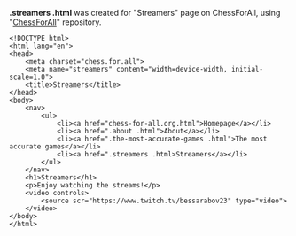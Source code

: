 **.streamers .html** was created for "Streamers" page on ChessForAll, using "[ChessForAll](https://github.com/mihail0011/ChessForAll)" repository.
```
<!DOCTYPE html>
<html lang="en">
<head>
    <meta charset="chess.for.all">
    <meta name="streamers" content="width=device-width, initial-scale=1.0">
    <title>Streamers</title>
</head>
<body>
    <nav>
        <ul>
            <li><a href="chess-for-all.org.html">Homepage</a></li>
            <li><a href=".about .html">About</a></li>
            <li><a href=".the-most-accurate-games .html">The most accurate games</a></li>
            <li><a href=".streamers .html>Streamers</a></li>
        </ul>
    </nav>
    <h1>Streamers</h1>
    <p>Enjoy watching the streams!</p>
    <video controls>
        <source scr="https://www.twitch.tv/bessarabov23" type="video">
    </video>
</body>
</html>
```
